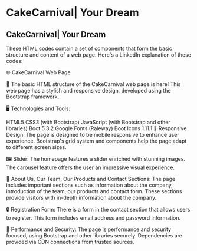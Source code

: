 # CakeCarnival| Your Dream

<h2>CakeCarnival| Your Dream</h2>
These HTML codes contain a set of components that form the basic structure and content of a web page. Here's a LinkedIn explanation of these codes:

🌐 CakeCarnival Web Page

🚀 The basic HTML structure of the CakeCarnival web page is here! This web page has a stylish and responsive design, developed using the Bootstrap framework.

🖥️ Technologies and Tools:

HTML5
CSS3 (with Bootstrap)
JavaScript (with Bootstrap and other libraries)
Boot 5.3.2
Google Fonts (Raleway)
Boot Icons 1.11.1
📱 Responsive Design:
The page is designed to be mobile responsive to enhance user experience. Bootstrap's grid system and components help the page adapt to different screen sizes.

🖼️ Slider:
The homepage features a slider enriched with stunning images. The carousel feature offers the user an impressive visual experience.

📄 About Us, Our Team, Our Products and Contact Sections:
The page includes important sections such as information about the company, introduction of the team, our products and contact form. These sections provide visitors with in-depth information about the company.

🔒 Registration Form:
There is a form in the contact section that allows users to register. This form includes email address and password information.

🚀 Performance and Security:
The page is performance and security focused, using Bootstrap and other libraries securely. Dependencies are provided via CDN connections from trusted sources.
